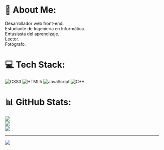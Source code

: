 # 💫 About Me:
Desarrollador web front-end.<br>Estudiante de Ingeniería en Informática.<br>Entusiasta del aprendizaje.<br>Lector.<br>Fotógrafo.


# 💻 Tech Stack:
![CSS3](https://img.shields.io/badge/css3-%231572B6.svg?style=for-the-badge&logo=css3&logoColor=white) ![HTML5](https://img.shields.io/badge/html5-%23E34F26.svg?style=for-the-badge&logo=html5&logoColor=white) ![JavaScript](https://img.shields.io/badge/javascript-%23323330.svg?style=for-the-badge&logo=javascript&logoColor=%23F7DF1E) ![C++](https://img.shields.io/badge/c++-%2300599C.svg?style=for-the-badge&logo=c%2B%2B&logoColor=white)
# 📊 GitHub Stats:
![](https://github-readme-stats.vercel.app/api?username=juan-gonzalezg&theme=dark&hide_border=false&include_all_commits=false&count_private=false)<br/>
![](https://github-readme-streak-stats.herokuapp.com/?user=juan-gonzalezg&theme=dark&hide_border=false)<br/>
![](https://github-readme-stats.vercel.app/api/top-langs/?username=juan-gonzalezg&theme=dark&hide_border=false&include_all_commits=false&count_private=false&layout=compact)

---
[![](https://visitcount.itsvg.in/api?id=juan-gonzalezg&icon=0&color=0)](https://visitcount.itsvg.in)

<!-- Proudly created with GPRM ( https://gprm.itsvg.in ) -->
